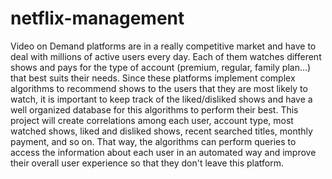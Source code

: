 # netflix-management

Video on Demand platforms are in a really competitive market and have to deal with millions of active users every day. Each of them watches different shows and pays for the type of account (premium, regular, family plan...) that best suits their needs. Since these platforms implement complex algorithms to recommend shows to the users that they are most likely to watch, it is important to keep track of the liked/disliked shows and have a well organized database for this algorithms to perform their best. This project will create correlations among each user, account type, most watched shows, liked and disliked shows, recent searched titles, monthly payment, and so on. That way, the algorithms can perform queries to access the information about each user in an automated way and improve their overall user experience so that they don't leave this platform.
